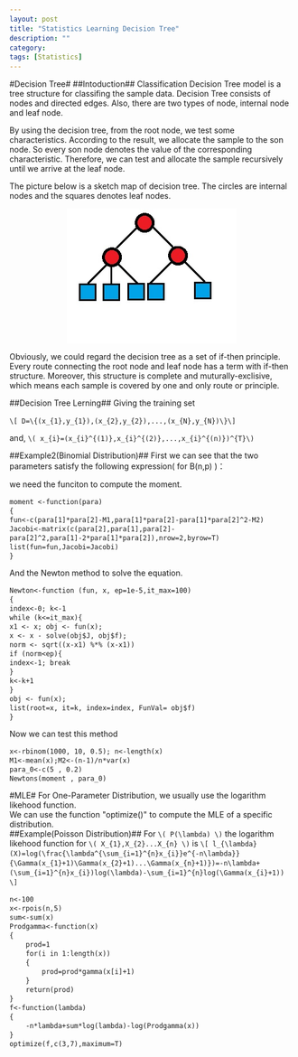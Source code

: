 ```yaml
---
layout: post
title: "Statistics Learning Decision Tree"
description: ""
category: 
tags: [Statistics]
---
```

#Decision Tree#
##Intoduction##
Classification Decision Tree model is a tree structure for classifing the sample data. Decision Tree consists of nodes and directed edges. Also, there are two types of node, internal node and leaf node.

By using the decision tree, from the root node, we test some characteristics. According to the result, we allocate the sample to the son node. So every son node denotes the value of the corresponding  characteristic. Therefore, we can test and allocate the sample recursively until we arrive at the leaf node.

The picture below is a sketch map of decision tree. The circles are internal nodes and the squares denotes leaf nodes.

<center>
<img src="/assets/decisiontree.jpg" width="300" height="240" align="center">
</center>

Obviously, we could regard the decision tree as a set of if-then principle. Every route connecting the root node and leaf node has a term with if-then structure. Moreover, this structure is complete and muturally-exclisive, which means each sample is covered by one and only route or principle.

##Decision Tree Lerning##
Giving the training set 

`\[ D=\{(x_{1},y_{1}),(x_{2},y_{2}),...,(x_{N},y_{N})\}\]`

and, `\( x_{i}=(x_{i}^{(1)},x_{i}^{(2)},...,x_{i}^{(n)})^{T}\)`  
   
##Example2(Binomial Distribution)##
First we can see that the two parameters satisfy the following expression( for B(n,p) )：       

we need the funciton to compute the moment.       

	moment <-function(para)      
	{        
	fun<-c(para[1]*para[2]-M1,para[1]*para[2]-para[1]*para[2]^2-M2)      
	Jacobi<-matrix(c(para[2],para[1],para[2]-para[2]^2,para[1]-2*para[1]*para[2]),nrow=2,byrow=T)      
	list(fun=fun,Jacobi=Jacobi)      
	}
	
And the Newton method to solve the equation.   
  
	Newton<-function (fun, x, ep=1e-5,it_max=100)        
	{        
	index<-0; k<-1        
	while (k<=it_max){        
	x1 <- x; obj <- fun(x);        
	x <- x - solve(obj$J, obj$f);        
	norm <- sqrt((x-x1) %*% (x-x1))        
	if (norm<ep){        
	index<-1; break        
	}        
	k<-k+1        
	}        
	obj <- fun(x);        
	list(root=x, it=k, index=index, FunVal= obj$f)        
	}
	
Now we can test this method       
    
	x<-rbinom(1000, 10, 0.5); n<-length(x)       
	M1<-mean(x);M2<-(n-1)/n*var(x)       
	para_0<-c(5 , 0.2)       
	Newtons(moment , para_0)       
	
#MLE#
For One-Parameter Distribution, we usually use the logarithm likehood function.       
We can use the function "optimize()" to compute the MLE of a specific distribution.       
##Example(Poisson Distribution)##
For `\( P(\lambda) \)` the logarithm likehood function for `\( X_{1},X_{2}...X_{n} \)` is
`\[ l_{\lambda}(X)=log(\frac{\lambda^{\sum_{i=1}^{n}x_{i}}e^{-n\lambda}}{\Gamma(x_{1}+1)\Gamma(x_{2}+1)...\Gamma(x_{n}+1)})=-n\lambda+(\sum_{i=1}^{n}x_{i})log(\lambda)-\sum_{i=1}^{n}log(\Gamma(x_{i}+1)) \]`

	n<-100       
	x<-rpois(n,5)       
	sum<-sum(x)       
	Prodgamma<-function(x)       
	{       
		prod=1       
		for(i in 1:length(x))       
		{       
			prod=prod*gamma(x[i]+1)       
		}       
		return(prod)       
	}       
	f<-function(lambda)       
	{       
		-n*lambda+sum*log(lambda)-log(Prodgamma(x))       
	}       
	optimize(f,c(3,7),maximum=T)       